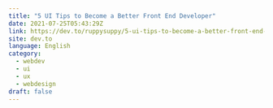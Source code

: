 ```yaml
---
title: "5 UI Tips to Become a Better Front End Developer"
date: 2021-07-25T05:43:29Z
link: https://dev.to/ruppysuppy/5-ui-tips-to-become-a-better-front-end-developer-1ae1?utm_medium=RSS&utm_source=news.12bit.vn
site: dev.to
language: English
category:
  - webdev
  - ui
  - ux
  - webdesign
draft: false
---
```

